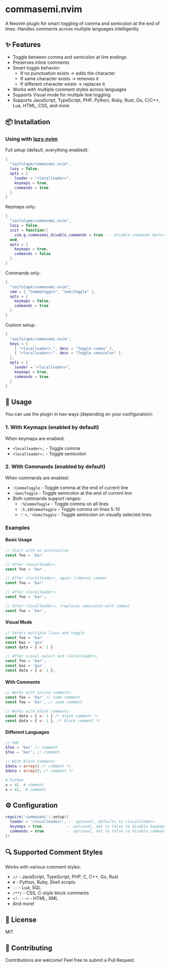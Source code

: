 # commasemi.nvim

A Neovim plugin for smart toggling of comma and semicolon at the end of lines. Handles comments across multiple languages intelligently.

## ✨ Features

- Toggle between comma and semicolon at line endings
- Preserves inline comments
- Smart toggle behavior:
  - If no punctuation exists → adds the character
  - If same character exists → removes it
  - If different character exists → replaces it
- Works with multiple comment styles across languages
- Supports Visual mode for multiple line toggling
- Supports JavaScript, TypeScript, PHP, Python, Ruby, Rust, Go, C/C++, Lua, HTML, CSS, and more

## 📦 Installation

### Using with [lazy.nvim](https://github.com/folke/lazy.nvim)

Full setup (default, everything enabled):
```lua
{
  "saifulapm/commasemi.nvim",
  lazy = false,
  opts = {
    leader = "<localleader>",
    keymaps = true,
    commands = true
  }
}
```

Keymaps only:
```lua
{
  "saifulapm/commasemi.nvim",
  lazy = false,
  init = function()
    vim.g.commasemi_disable_commands = true  -- disable commands before plugin loads
  end,
  opts = {
    keymaps = true,
    commands = false
  }
}
```

Commands only:
```lua
{
  "saifulapm/commasemi.nvim",
  cmd = { "CommaToggle", "SemiToggle" },
  opts = {
    keymaps = false,
    commands = true
  }
}
```

Custom setup:
```lua
{
  "saifulapm/commasemi.nvim",
  keys = {
    { "<localleader>,", desc = "Toggle comma" },
    { "<localleader>;", desc = "Toggle semicolon" },
  },
  opts = {
    leader = "<localleader>",
    keymaps = true,
    commands = true
  }
}
```

## 🚀 Usage

You can use the plugin in two ways (depending on your configuration):

### 1. With Keymaps (enabled by default)
When keymaps are enabled:
- `<localleader>,` - Toggle comma
- `<localleader>;` - Toggle semicolon

### 2. With Commands (enabled by default)
When commands are enabled:
- `:CommaToggle` - Toggle comma at the end of current line
- `:SemiToggle` - Toggle semicolon at the end of current line
- Both commands support ranges:
  - `:%CommaToggle` - Toggle comma on all lines
  - `:5,10CommaToggle` - Toggle comma on lines 5-10
  - `:'<,'>SemiToggle` - Toggle semicolon on visually selected lines

### Examples

#### Basic Usage
```javascript
// Start with no punctuation
const foo = 'bar'

// After <localleader>,
const foo = 'bar',

// After <localleader>, again (removes comma)
const foo = 'bar'

// After <localleader>;
const foo = 'bar';

// After <localleader>, (replaces semicolon with comma)
const foo = 'bar',
```

#### Visual Mode
```javascript
// Select multiple lines and toggle
const foo = 'bar'
const baz = 'qux'
const data = { x: 1 }

// After visual select and <localleader>,
const foo = 'bar',
const baz = 'qux',
const data = { x: 1 },
```

#### With Comments
```javascript
// Works with inline comments
const foo = 'bar' // some comment
const foo = 'bar', // some comment

// Works with block comments
const data = { x: 1 } /* block comment */
const data = { x: 1 }, /* block comment */
```

#### Different Languages
```php
// PHP
$foo = 'bar' // comment
$foo = 'bar'; // comment

// With block comments
$data = array() /* comment */
$data = array(); /* comment */
```

```python
# Python
x = 42  # comment
x = 42,  # comment
```

## ⚙️ Configuration

```lua
require('commasemi').setup({
  leader = '<localleader>', -- optional, defaults to <localleader>
  keymaps = true,          -- optional, set to false to disable keymaps
  commands = true          -- optional, set to false to disable commands
})
```

## 🔍 Supported Comment Styles

Works with various comment styles:
- `//` - JavaScript, TypeScript, PHP, C, C++, Go, Rust
- `#` - Python, Ruby, Shell scripts
- `--` - Lua, SQL
- `/**/` - CSS, C-style block comments
- `<!---->` - HTML, XML
- And more!

## 📄 License

MIT

## 🤝 Contributing

Contributions are welcome! Feel free to submit a Pull Request.
